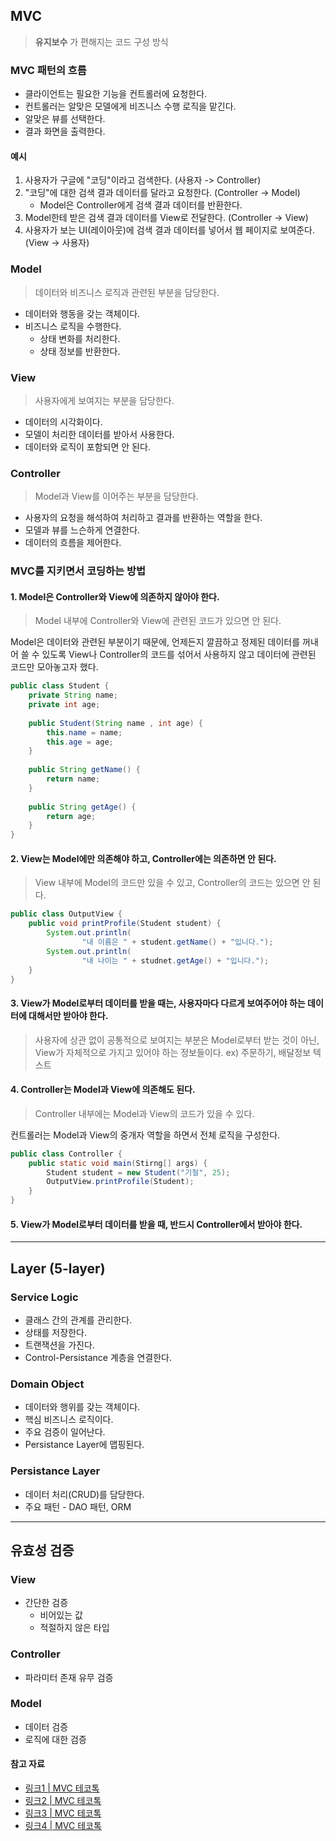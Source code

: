 ## MVC

> **유지보수** 가 편해지는 코드 구성 방식

### MVC 패턴의 흐름
- 클라이언트는 필요한 기능을 컨트롤러에 요청한다.
- 컨트롤러는 알맞은 모델에게 비즈니스 수행 로직을 맡긴다.
- 알맞은 뷰를 선택한다.
- 결과 화면을 출력한다.

#### 예시
1. 사용자가 구글에 "코딩"이라고 검색한다. (사용자 -> Controller)
2. "코딩"에 대한 검색 결과 데이터를 달라고 요청한다. (Controller -> Model)
   - Model은 Controller에게 검색 결과 데이터를 반환한다.
3. Model한테 받은 검색 결과 데이터를 View로 전달한다. (Controller -> View)
4. 사용자가 보는 UI(레이아웃)에 검색 결과 데이터를 넣어서 웹 페이지로 보여준다. (View -> 사용자)

### Model
> 데이터와 비즈니스 로직과 관련된 부분을 담당한다.

- 데이터와 행동을 갖는 객체이다.
- 비즈니스 로직을 수행한다.
  - 상태 변화를 처리한다.
  - 상태 정보를 반환한다. 

### View
> 사용자에게 보여지는 부분을 담당한다.

- 데이터의 시각화이다.
- 모델이 처리한 데이터를 받아서 사용한다.
- 데이터와 로직이 포함되면 안 된다.

### Controller
> Model과 View를 이어주는 부분을 담당한다.

- 사용자의 요청을 해석하여 처리하고 결과를 반환하는 역할을 한다.
- 모델과 뷰를 느슨하게 연결한다.
- 데이터의 흐름을 제어한다.

### MVC를 지키면서 코딩하는 방법

#### 1. Model은 Controller와 View에 의존하지 않아야 한다. 
>Model 내부에 Controller와 View에 관련된 코드가 있으면 안 된다.

Model은 데이터와 관련된 부분이기 때문에, 언제든지 깔끔하고 정제된 데이터를 꺼내어 쓸 수 있도록
View나 Controller의 코드를 섞어서 사용하지 않고 데이터에 관련된 코드만 모아놓고자 했다.

```java
public class Student {
    private String name;
    private int age;
    
    public Student(String name , int age) {
        this.name = name;
        this.age = age;
    }
    
    public String getName() {
        return name;
    }
    
    public String getAge() {
        return age;
    }
}
```

#### 2. View는 Model에만 의존해야 하고, Controller에는 의존하면 안 된다.
>View 내부에 Model의 코드만 있을 수 있고, Controller의 코드는 있으면 안 된다.

```java
public class OutputView {
    public void printProfile(Student student) {
        System.out.println(
                "내 이름은 " + student.getName() + "입니다.");
        System.out.println(
                "내 나이는 " + studnet.getAge() + "입니다.");
    }
}
```

#### 3. View가 Model로부터 데이터를 받을 때는, 사용자마다 다르게 보여주어야 하는 데이터에 대해서만 받아야 한다.
> 사용자에 상관 없이 공통적으로 보여지는 부분은 Model로부터 받는 것이 아닌, View가 자체적으로 가지고 있어야 하는 정보들이다. ex) 주문하기, 배달정보 텍스트

#### 4. Controller는 Model과 View에 의존해도 된다.
> Controller 내부에는 Model과 View의 코드가 있을 수 있다.

컨트롤러는 Model과 View의 중개자 역할을 하면서 전체 로직을 구성한다.

```java
public class Controller {
    public static void main(Stirng[] args) {
        Student student = new Student("기철", 25);
        OutputView.printProfile(Student);
    }
}
```

#### 5. View가 Model로부터 데이터를 받을 때, 반드시 Controller에서 받아야 한다.

<hr>

## Layer (5-layer)

### Service Logic
- 클래스 간의 관계를 관리한다.
- 상태를 저장한다.
- 트랜잭션을 가진다.
- Control-Persistance 계층을 연결한다.

### Domain Object
- 데이터와 행위를 갖는 객체이다.
- 핵심 비즈니스 로직이다.
- 주요 검증이 일어난다.
- Persistance Layer에 맵핑된다.

### Persistance Layer
- 데이터 처리(CRUD)를 담당한다.
- 주요 패턴 - DAO 패턴, ORM

<hr>

## 유효성 검증

### View
- 간단한 검증
  - 비어있는 값
  - 적절하지 않은 타입

### Controller
- 파라미터 존재 유무 검증

### Model
- 데이터 검증
- 로직에 대한 검증

#### 참고 자료
- [링크1 | MVC 테코톡](https://www.youtube.com/watch?v=ogaXW6KPc8I)
- [링크2 | MVC 테코톡](https://www.youtube.com/watch?v=es1ckjHOzTI)
- [링크3 | MVC 테코톡](https://www.youtube.com/watch?v=Yzx-z6kCD2A)
- [링크4 | MVC 테코톡](https://www.youtube.com/watch?v=86NxhHptx7s)